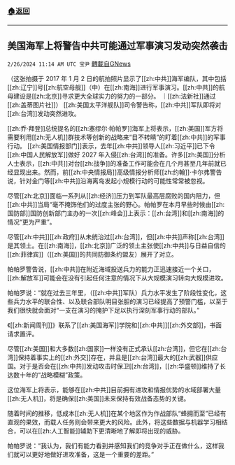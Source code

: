 ###  [:house:返回](README.md)
---


## 美国海军上将警告中共可能通过军事演习发动突然袭击
`2/26/2024 11:14 AM UTC 宝尹` [轉載自GNews](https://gnews.org/articles/2341919)

（这张拍摄于 2017 年 1 月 2 日的航拍照片显示了[[zh:中共]]海军编队，其中包括[[zh:辽宁]]号[[zh:航空母舰]]（中）在[[zh:南海]]进行军事演习。[[zh:中共]]的航母建设是[[zh:北京]]寻求更大全球实力的努力的一部分。 ｜[[zh:法新社]]通过[[zh:盖蒂图片社]]）
[[zh:美国太平洋舰队]]司令警告称，[[zh:中共]]军队即将对[[zh:台湾]]发动突然进攻。

[[zh:乔·拜登]]总统提名的[[zh:塞缪尔·帕帕罗]]海军上将表示，[[zh:美国]]军方将需要利用[[zh:无人机]]群技术等创新的战略来“目不转睛”的盯着[[zh:中共]]的军事行动。
[[zh:美国情报部门]]表示，去年[[zh:中共]]领导人[[zh:习近平]]已下令[[zh:中国人民解放军]]做好 2027 年入侵[[zh:台湾]]的准备。许多[[zh:美国]]分析人士表示，[[zh:中共]]对台[[zh:战争]]的准备工作可能会在几个月甚至几年前就已经显现出来。然而，前[[zh:中央情报局]]高级情报分析师[[zh:约翰]]·卡尔弗警告说，针对金门等[[zh:中共]]沿海离岛发起小规模行动的可能性常常被忽视。

尽管[[zh:北京]]面临一系列从[[zh:经济]]压力到军队最高层腐败的国内阻力，但[[zh:中共]]当局“毫不掩饰他们的过度主张的野心。帕帕罗在本月早些时候由[[zh:国防部]]国防创新部门主办的一次[[zh:峰会]]上表示：[[zh:台湾]]和[[zh:南海]]的情况“更为严重”。

尽管[[zh:中共]][[zh:政府]]从未统治过[[zh:台湾]]，但[[zh:中共]]声称[[zh:台湾]]是其领土。在[[zh:南海]]，[[zh:北京]]广泛的领土主张使[[zh:中共]]与日益自信的[[zh:菲律宾]]（[[zh:美国]]的共同防御条约盟友）展开了对立。

帕帕罗警告说，[[zh:中共]]在附近海域投送兵力的能力正迅速接近一个关口，[[zh:解放军]]可能会在没有引起任何注意的情况下从大规模演习转向大规模进攻。

帕帕罗说：“就在过去三年里，（[[zh:中共]]军队）兵力水平发生了阶段性变化，这些兵力水平的联合性、以及联合部队明目张胆的演习已经提高了预警门槛，以至于我们很快就会面对“一支在演习的掩护下足以执行深刻军事行动的部队。”

《[[zh:新闻周刊]]》联系了[[zh:美国海军]]学院和[[zh:中共]][[zh:外交部]]，书面请求置评。

尽管[[zh:美国]]和大多数[[zh:国家]]一样没有正式承认[[zh:台湾]]，但它在[[zh:台湾]]保持着事实上的[[zh:外交]]存在，并且是[[zh:台湾]]最大的[[zh:武器]]供应国。对于是否会在[[zh:中共]]发动攻击时保卫[[zh:台湾]]，[[zh:华盛顿]]维持了长达数十年的“战略模糊”政策。

这位海军上将表示，能够在[[zh:中共]]目前拥有进攻和情报优势的水域部署大量[[zh:无人机]]，将是确保[[zh:美国]]未来保持有效战备态势的关键。

随着时间的推移，低成本[[zh:无人机]]在某个地区作为作战部队“蜂拥而至”已经有直观的果效，而载人任务则会带来更大的风险。此外，将这些数据与机器学习相结合，可以在[[zh:人工智能]]辅助下更清晰地了解即将出现的威胁。

帕帕罗说：“我认为，我们有能力看到并感知我们的竞争对手正在做什么，这样我们就可以更好地做好进攻准备，这是一个重要的差距。”









